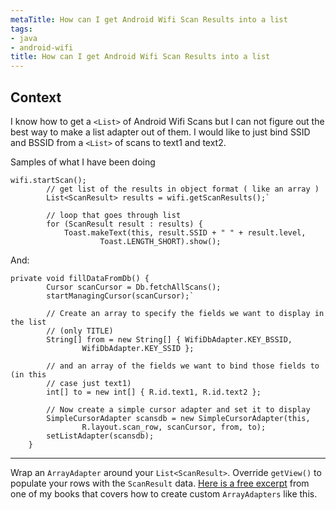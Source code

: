 ```yaml
---
metaTitle: How can I get Android Wifi Scan Results into a list
tags:
- java
- android-wifi
title: How can I get Android Wifi Scan Results into a list
---
```


## Context

I know how to get a `<List>` of Android Wifi Scans but I can not figure out the best way to make a list adapter out of them. I would like to just bind SSID and BSSID from a `<List>` of scans to text1 and text2.


Samples of what I have been doing 



```
wifi.startScan();
        // get list of the results in object format ( like an array )
        List<ScanResult> results = wifi.getScanResults();`

        // loop that goes through list
        for (ScanResult result : results) {
            Toast.makeText(this, result.SSID + " " + result.level,
                    Toast.LENGTH_SHORT).show();

```

And:



```
private void fillDataFromDb() {
        Cursor scanCursor = Db.fetchAllScans();
        startManagingCursor(scanCursor);`

        // Create an array to specify the fields we want to display in the list
        // (only TITLE)
        String[] from = new String[] { WifiDbAdapter.KEY_BSSID,
                WifiDbAdapter.KEY_SSID };

        // and an array of the fields we want to bind those fields to (in this
        // case just text1)
        int[] to = new int[] { R.id.text1, R.id.text2 };

        // Now create a simple cursor adapter and set it to display
        SimpleCursorAdapter scansdb = new SimpleCursorAdapter(this,
                R.layout.scan_row, scanCursor, from, to);
        setListAdapter(scansdb);
    }

```


---

Wrap an `ArrayAdapter` around your `List<ScanResult>`. Override `getView()` to populate your rows with the `ScanResult` data. [Here is a free excerpt](http://commonsware.com/Android/excerpt.pdf) from one of my books that covers how to create custom `ArrayAdapters` like this.

